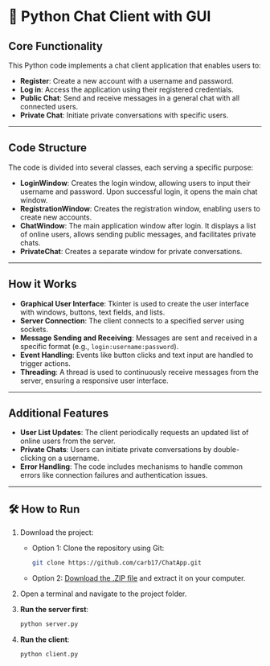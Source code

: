 # 🧠 Python Chat Client with GUI

## Core Functionality

This Python code implements a chat client application that enables users to:

- **Register**: Create a new account with a username and password.  
- **Log in**: Access the application using their registered credentials.  
- **Public Chat**: Send and receive messages in a general chat with all connected users.  
- **Private Chat**: Initiate private conversations with specific users.

---

## Code Structure

The code is divided into several classes, each serving a specific purpose:

- **LoginWindow**: Creates the login window, allowing users to input their username and password. Upon successful login, it opens the main chat window.
- **RegistrationWindow**: Creates the registration window, enabling users to create new accounts.
- **ChatWindow**: The main application window after login. It displays a list of online users, allows sending public messages, and facilitates private chats.
- **PrivateChat**: Creates a separate window for private conversations.

---

## How it Works

- **Graphical User Interface**: Tkinter is used to create the user interface with windows, buttons, text fields, and lists.
- **Server Connection**: The client connects to a specified server using sockets.
- **Message Sending and Receiving**: Messages are sent and received in a specific format (e.g., `login:username:password`).
- **Event Handling**: Events like button clicks and text input are handled to trigger actions.
- **Threading**: A thread is used to continuously receive messages from the server, ensuring a responsive user interface.

---

## Additional Features

- **User List Updates**: The client periodically requests an updated list of online users from the server.
- **Private Chats**: Users can initiate private conversations by double-clicking on a username.
- **Error Handling**: The code includes mechanisms to handle common errors like connection failures and authentication issues.

---

## 🛠️ How to Run

1. Download the project:
   - Option 1: Clone the repository using Git:
     ```bash
     git clone https://github.com/carb17/ChatApp.git
     ```
   - Option 2: [Download the .ZIP file](https://github.com/carb17/ChatApp/archive/refs/heads/main.zip) and extract it on your computer.

2. Open a terminal and navigate to the project folder.

3. **Run the server first**:
   ```bash
   python server.py
   ```
4. **Run the client**:
   ```bash
   python client.py
   ```
 
